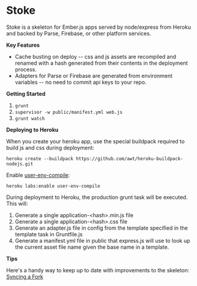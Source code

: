 Stoke
=====

Stoke is a skeleton for Ember.js apps served by node/express from Heroku and backed by Parse, Firebase, or other platform services. 

**Key Features**

* Cache busting on deploy -- css and js assets are recompiled and renamed with a hash generated from their contents in the deployment process.
* Adapters for Parse or Firebase are generated from environment variables -- no need to commit api keys to your repo.

**Getting Started**

1.  `grunt`
2.  `supervisor -w public/manifest.yml web.js`
3.  `grunt watch`

**Deploying to Heroku**

When you create your heroku app, use the special buildpack required to build js and css during deployment:

`heroku create --buildpack https://github.com/awt/heroku-buildpack-nodejs.git`

Enable [user-env-compile](https://devcenter.heroku.com/articles/labs-user-env-compile):

`heroku labs:enable user-env-compile`

During deployment to Heroku, the production grunt task will be executed.  This will:

1.  Generate a single application-\<hash\>.min.js file
2.  Generate a single application-\<hash\>.css file
3.  Generate an adapter.js file in config from the template specified in the template task in Gruntfile.js
4.  Generate a manifest.yml file in public that express.js will use to look up the current asset file name given the base name in a template.

**Tips**

Here's a handy way to keep up to date with improvements to the skeleton: [Syncing a Fork](https://help.github.com/articles/syncing-a-fork)
